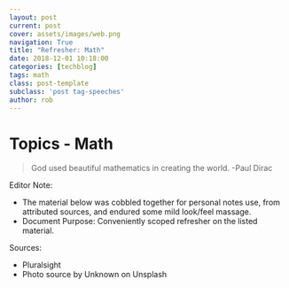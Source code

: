 ```yaml
---
layout: post
current: post
cover: assets/images/web.png
navigation: True
title: "Refresher: Math"
date: 2018-12-01 10:18:00
categories: [techblog]
tags: math
class: post-template
subclass: 'post tag-speeches'
author: rob
---
```


# Topics - Math

> God used beautiful mathematics in creating the world. -Paul Dirac

Editor Note:
- The material below was cobbled together for personal notes use, from attributed sources, and endured some mild look/feel massage.
- Document Purpose: Conveniently scoped refresher on the listed material.

Sources: 
- Pluralsight
- Photo source by Unknown on Unsplash

## 

